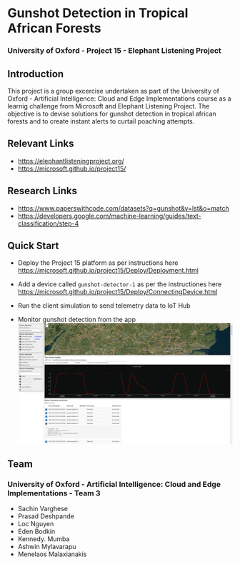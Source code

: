 # Gunshot Detection in Tropical African Forests
### University of Oxford - Project 15 - Elephant Listening Project

## Introduction

This project is a group excercise undertaken as part of the University of Oxford - Artificial Intelligence: Cloud and Edge Implementations course as a learnig challenge from Microsoft and Elephant Listening Project. The objective is to devise solutions for gunshot detection in tropical african forests and to create instant alerts to curtail poaching attempts. 

## Relevant Links

- https://elephantlisteningproject.org/
- https://microsoft.github.io/project15/

## Research Links

- https://www.paperswithcode.com/datasets?q=gunshot&v=lst&o=match
- https://developers.google.com/machine-learning/guides/text-classification/step-4

## Quick Start

- Deploy the Project 15 platform as per instructions here https://microsoft.github.io/project15/Deploy/Deployment.html

- Add a device called `gunshot-detector-1` as per the instructiones here https://microsoft.github.io/project15/Deploy/ConnectingDevice.html

* Run the client simulation to send telemetry data to IoT Hub

- Monitor gunshot detection from the app
  ![gunshot_telemetry](elp_monitor.png)


## Team

### University of Oxford - Artificial Intelligence: Cloud and Edge Implementations - Team 3

- Sachin Varghese
- Prasad Deshpande
- Loc Nguyen
- Eden Bodkin
- Kennedy. Mumba
- Ashwin Mylavarapu
- Menelaos Malaxianakis